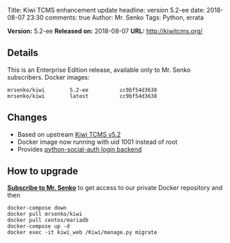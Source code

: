 Title: Kiwi TCMS enhancement update
headline: version 5.2-ee
date: 2018-08-07 23:30
comments: true
Author: Mr. Senko
Tags: Python, errata

**Version:** 5.2-ee
**Released on:** 2018-08-07
**URL:** <http://kiwitcms.org/>

Details
-------

This is an Enterprise Edition release, available only to Mr. Senko subscribers.
Docker images:

    mrsenko/kiwi        5.2-ee          cc9bf54d3638
    mrsenko/kiwi        latest          cc9bf54d3638


Changes
-------

- Based on upstream [Kiwi TCMS v5.2](http://kiwitcms.org/blog/kiwi-tcms-team/2018/08/07/kiwi-tcms-52/)
- Docker image now running with uid 1001 instead of root
- Provides [python-social-auth login backend](http://python-social-auth-docs.readthedocs.io/en/latest/backends/index.html#supported-backends)


How to upgrade
---------------

**[Subscribe to Mr. Senko]({filename}pages/subscribe.html)** to get access to
our private Docker repository and then

    docker-compose down
    docker pull mrsenko/kiwi
    docker pull centos/mariadb
    docker-compose up -d
    docker exec -it kiwi_web /Kiwi/manage.py migrate
